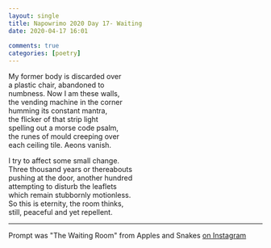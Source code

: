 ```yaml
---  
layout: single  
title: Napowrimo 2020 Day 17- Waiting  
date: 2020-04-17 16:01  
  
comments: true  
categories: [poetry]  
---  
```

My former body is discarded over  
a plastic chair, abandoned to  
numbness. Now I am these walls,  
the vending machine in the corner  
humming its constant mantra,  
the flicker of that strip light  
spelling out a morse code psalm,  
the runes of mould creeping over  
each ceiling tile. Aeons vanish.  

I try to affect some small change.  
Three thousand years or thereabouts  
pushing at the door, another hundred  
attempting to disturb the leaflets  
which remain stubbornly motionless.  
So this is eternity, the room thinks,  
still, peaceful and yet repellent.  

***  

Prompt was "The Waiting Room" from Apples and Snakes <a href="https://www.instagram.com/applesandsnakes/">on Instagram</a>  
